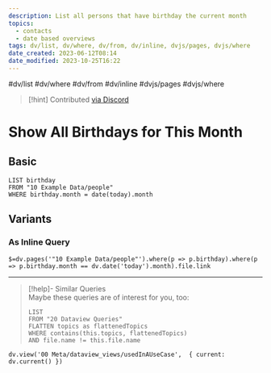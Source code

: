 ```yaml
---
description: List all persons that have birthday the current month
topics:
  - contacts
  - date based overviews
tags: dv/list, dv/where, dv/from, dv/inline, dvjs/pages, dvjs/where
date_created: 2023-06-12T08:14
date_modified: 2023-10-25T16:22
---
```


#dv/list #dv/where #dv/from #dv/inline #dvjs/pages #dvjs/where

> [!hint] Contributed [via Discord](https://discord.com/channels/686053708261228577/875721010144477204/1008491525321265232)

# Show All Birthdays for This Month

## Basic

```dataview
LIST birthday
FROM "10 Example Data/people"
WHERE birthday.month = date(today).month
```

## Variants

### As Inline Query

`$=dv.pages('"10 Example Data/people"').where(p => p.birthday).where(p => p.birthday.month == dv.date('today').month).file.link`

---

<!-- === end of query page ===  -->

> [!help]- Similar Queries  
> Maybe these queries are of interest for you, too:
> 
> ```dataview
> LIST
> FROM "20 Dataview Queries"
> FLATTEN topics as flattenedTopics
> WHERE contains(this.topics, flattenedTopics)
> AND file.name != this.file.name
> ```

```dataviewjs
dv.view('00 Meta/dataview_views/usedInAUseCase',  { current: dv.current() })
```
